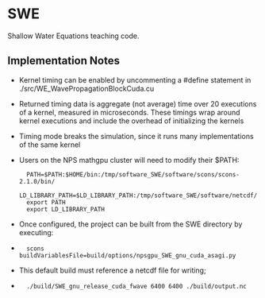 SWE
===

Shallow Water Equations teaching code.

Implementation Notes
--------------------
* Kernel timing can be enabled by uncommenting a #define statement in ./src/WE_WavePropagationBlockCuda.cu

* Returned timing data is aggregate (not average) time over 20 executions of a kernel, measured in microseconds.  These timings wrap around kernel executions and include the overhead of initializing the kernels

* Timing mode breaks the simulation, since it runs many implementations of the same kernel

* Users on the NPS mathgpu cluster will need to modify their $PATH:

        PATH=$PATH:$HOME/bin:/tmp/software_SWE/software/scons/scons-2.1.0/bin/
        LD_LIBRARY_PATH=$LD_LIBRARY_PATH:/tmp/software_SWE/software/netcdf/lib/:/tmp/software_SWE/software/asagi/nompi/lib/
        export PATH
        export LD_LIBRARY_PATH

* Once configured, the project can be built from the SWE directory by executing:
* 
        scons buildVariablesFile=build/options/npsgpu_SWE_gnu_cuda_asagi.py

* This default build must reference a netcdf file for writing;
* 
        ./build/SWE_gnu_release_cuda_fwave 6400 6400 ./build/output.nc